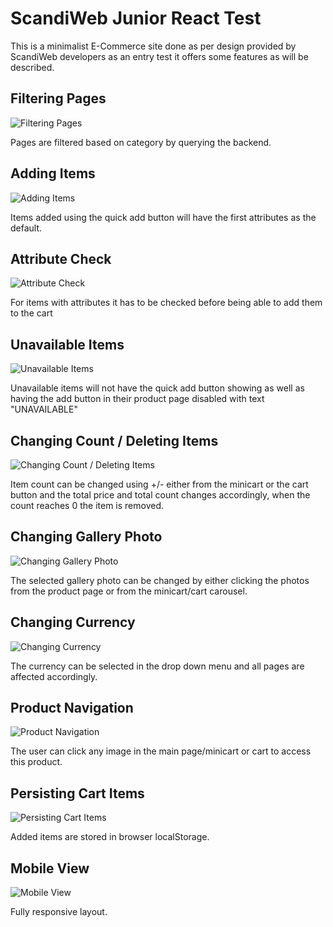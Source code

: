 # ScandiWeb Junior React Test

This is a minimalist E-Commerce site done as per design provided by ScandiWeb developers as an entry test it offers some features as will be described.


## Filtering Pages
![Filtering Pages](https://media.milanote.com/p/images/1NzmU211hMPf3i/Rkz/Filtering+Page.gif)

Pages are filtered based on category by querying the backend.
## Adding Items
![Adding Items](https://media.milanote.com/p/images/1NzmU011hMPf3e/Llk/Adding+Items.gif)

Items added using the quick add button will have the first attributes as the default.

## Attribute Check
![Attribute Check](https://media.milanote.com/p/images/1NzmU311hMPf3l/UCy/Product+Page+Picking+Item+Check+Attributes.gif)

For items with attributes it has to be checked before being able to add them to the cart

## Unavailable Items
![Unavailable Items](https://media.milanote.com/p/images/1NzmU211hMPf3j/lUg/Product+Page+Picking+Item+Unavailable+Items.gif)

Unavailable items will not have the quick add button showing as well as having the add button in their product page disabled with text "UNAVAILABLE"

## Changing Count / Deleting Items
![Changing Count / Deleting Items](https://media.milanote.com/p/images/1NzmU111hMPf3f/JsO/Increasing_Decreasing+Count_Removing.gif)

Item count can be changed using +/- either from the minicart or the cart button and the total price and total count changes accordingly, when the count reaches 0 the item is removed.

## Changing Gallery Photo
![Changing Gallery Photo](https://media.milanote.com/p/images/1NzmU211hMPf3k/Z9K/Product+Page+Picking+Item+Gallery.gif) 

The selected gallery photo can be changed by either clicking the photos from the product page or from the minicart/cart carousel.

## Changing Currency
![Changing Currency](https://media.milanote.com/p/images/1NzmU111hMPf3g/l5u/Changing+Currency+MiniCart+%26+Main+Page.gif)

The currency can be selected in the drop down menu and all pages are affected accordingly.

## Product Navigation
![Product Navigation](https://media.milanote.com/p/images/1NzmU011hMPf3d/BFr/Navigating+Products.gif)

The user can click any image in the main page/minicart or cart to access this product.

## Persisting Cart Items
![Persisting Cart Items](https://media.milanote.com/p/images/1NzmTZ11hMPf3c/pmb/Presetting+Data.gif)

Added items are stored in browser localStorage.

## Mobile View
![Mobile View](https://media.milanote.com/p/images/1NzniK11hMPf3n/W2z/Mobile+View.gif)

Fully responsive layout.

